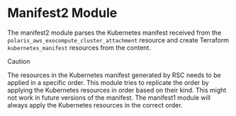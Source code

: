 # Manifest2 Module
The manifest2 module parses the Kubernetes manifest received from the
`polaris_aws_exocompute_cluster_attachment` resource and create Terraform
`kubernetes_manifest` resources from the content.

> [!CAUTION]
> The resources in the Kubernetes manifest generated by RSC needs to be applied
> in a specific order. This module tries to replicate the order by applying the
> Kubernetes resources in order based on their kind. This might not work in
> future versions of the manifest. The manifest1 module will always apply the
> Kubernetes resources in the correct order.
